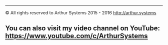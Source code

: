 -----------------------------------------------------
© All rights reserved to Arthur Systems 2015 - 2016
http://arthur.systems

You can also visit my video channel on YouTube:
https://www.youtube.com/c/ArthurSystems
-----------------------------------------------------
